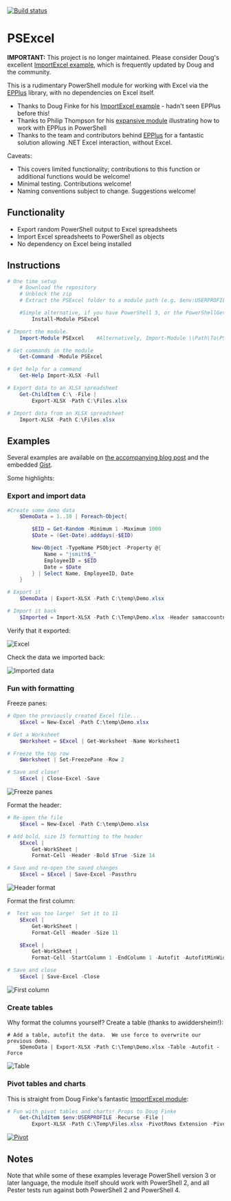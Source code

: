 [![Build status](https://ci.appveyor.com/api/projects/status/cew1v6k58hvfiseo/branch/master?svg=true)](https://ci.appveyor.com/project/RamblingCookieMonster/psexcel)

PSExcel
=============

**IMPORTANT:**  This project is no longer maintained.  Please consider Doug's excellent [ImportExcel example](https://github.com/dfinke/ImportExcel), which is frequently updated by Doug and the community.

This is a rudimentary PowerShell module for working with Excel via the [EPPlus](http://epplus.codeplex.com/) library, with no dependencies on Excel itself.

* Thanks to Doug Finke for his [ImportExcel example](https://github.com/dfinke/ImportExcel) - hadn't seen EPPlus before this!
* Thanks to Philip Thompson for his [expansive module](https://excelpslib.codeplex.com/) illustrating how to work with EPPlus in PowerShell
* Thanks to the team and contributors behind [EPPlus](http://epplus.codeplex.com/) for a fantastic solution allowing .NET Excel interaction, without Excel.

Caveats:

* This covers limited functionality; contributions to this function or additional functions would be welcome!
* Minimal testing.  Contributions welcome!
* Naming conventions subject to change.  Suggestions welcome!

## Functionality

* Export random PowerShell output to Excel spreadsheets
* Import Excel spreadsheets to PowerShell as objects
* No dependency on Excel being installed

## Instructions

```powershell
# One time setup
    # Download the repository
    # Unblock the zip
    # Extract the PSExcel folder to a module path (e.g. $env:USERPROFILE\Documents\WindowsPowerShell\Modules\)

    #Simple alternative, if you have PowerShell 5, or the PowerShellGet module:
        Install-Module PSExcel

# Import the module.
    Import-Module PSExcel    #Alternatively, Import-Module \\Path\To\PSExcel

# Get commands in the module
    Get-Command -Module PSExcel

# Get help for a command
    Get-Help Import-XLSX -Full

# Export data to an XLSX spreadsheet
    Get-ChildItem C:\ -File |
        Export-XLSX -Path C:\Files.xlsx

# Import data from an XLSX spreadsheet
    Import-XLSX -Path C:\Files.xlsx

```

## Examples

Several examples are available on [the accompanying blog post](http://ramblingcookiemonster.github.io/PSExcel-Intro/) and the embedded [Gist](https://gist.github.com/RamblingCookieMonster/7f49beeaebb570204581#file-zpsexcel-intro-ps1).

Some highlights:

### Export and import data

```powershell
#Create some demo data
    $DemoData = 1..10 | Foreach-Object{

        $EID = Get-Random -Minimum 1 -Maximum 1000
        $Date = (Get-Date).adddays(-$EID)

        New-Object -TypeName PSObject -Property @{
            Name = "jsmith$_"
            EmployeeID = $EID
            Date = $Date
        } | Select Name, EmployeeID, Date
    }

# Export it
    $DemoData | Export-XLSX -Path C:\temp\Demo.xlsx

# Import it back
    $Imported = Import-XLSX -Path C:\Temp\Demo.xlsx -Header samaccountname, EID, Date
```

Verify that it exported:

![Excel](http://ramblingcookiemonster.github.io/images/psexcel-intro/export.png)


Check the data we imported back:

![Imported data](http://ramblingcookiemonster.github.io/images/psexcel-intro/imported.png)


### Fun with formatting

Freeze panes:

```powershell
# Open the previously created Excel file...
    $Excel = New-Excel -Path C:\temp\Demo.xlsx

# Get a Worksheet
    $Worksheet = $Excel | Get-Worksheet -Name Worksheet1

# Freeze the top row
    $Worksheet | Set-FreezePane -Row 2

# Save and close!
    $Excel | Close-Excel -Save
```


![Freeze panes](http://ramblingcookiemonster.github.io/images/psexcel-intro/frozenpane.png)


Format the header:

```powershell
# Re-open the file
    $Excel = New-Excel -Path C:\temp\Demo.xlsx

# Add bold, size 15 formatting to the header
    $Excel |
        Get-WorkSheet |
        Format-Cell -Header -Bold $True -Size 14

# Save and re-open the saved changes
    $Excel = $Excel | Save-Excel -Passthru
```


![Header format](http://ramblingcookiemonster.github.io/images/psexcel-intro/header.png)


Format the first column:

```powershell
#  Text was too large!  Set it to 11
    $Excel |
        Get-WorkSheet |
        Format-Cell -Header -Size 11

    $Excel |
        Get-WorkSheet |
        Format-Cell -StartColumn 1 -EndColumn 1 -Autofit -AutofitMinWidth -AutofitMaxWidth 7 -Color DarkRed

# Save and close
    $Excel | Save-Excel -Close
```


![First column](http://ramblingcookiemonster.github.io/images/psexcel-intro/format2.png)


### Create tables

Why format the columns yourself? Create a table (thanks to awiddersheim!):

```
# Add a table, autofit the data.  We use force to overwrite our previous demo.
    $DemoData | Export-XLSX -Path C:\Temp\Demo.xlsx -Table -Autofit -Force
```


![Table](http://ramblingcookiemonster.github.io/images/psexcel-intro/table.png)


### Pivot tables and charts

This is straight from Doug Finke's fantastic [ImportExcel module](https://github.com/dfinke/ImportExcel):

```powershell
# Fun with pivot tables and charts! Props to Doug Finke
    Get-ChildItem $env:USERPROFILE -Recurse -File |
        Export-XLSX -Path C:\Temp\Files.xlsx -PivotRows Extension -PivotValues Length -ChartType Pie
```


[![Pivot](http://ramblingcookiemonster.github.io/images/psexcel-intro/pivot.png)](http://ramblingcookiemonster.github.io/images/psexcel-intro/pivot.png)

## Notes

Note that while some of these examples leverage PowerShell version 3 or later language, the module itself should work with PowerShell 2, and all Pester tests run against both PowerShell 2 and PowerShell 4.
